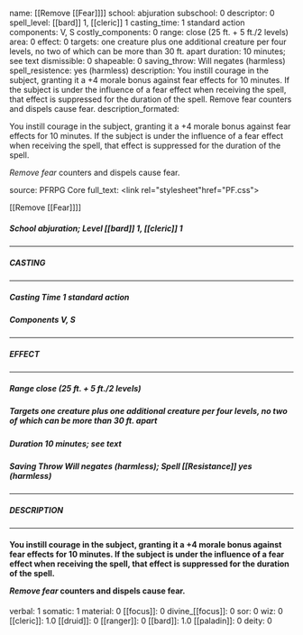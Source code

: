 name: [[Remove [[Fear]]]]
school: abjuration
subschool: 0
descriptor: 0
spell_level: [[bard]] 1, [[cleric]] 1
casting_time: 1 standard action
components: V, S
costly_components: 0
range: close (25 ft. + 5 ft./2 levels)
area: 0
effect: 0
targets: one creature plus one additional creature per four levels, no two of which can be more than 30 ft. apart
duration: 10 minutes; see text
dismissible: 0
shapeable: 0
saving_throw: Will negates (harmless)
spell_resistence: yes (harmless)
description: You instill courage in the subject, granting it a +4 morale bonus against fear effects for 10 minutes. If the subject is under the influence of a fear effect when receiving the spell, that effect is suppressed for the duration of the spell.  Remove fear counters and dispels cause fear.
description_formated: <p>You instill courage in the subject, granting it a +4 morale bonus against fear effects for 10 minutes. If the subject is under the influence of a fear effect when receiving the spell, that effect is suppressed for the duration of the spell.</p><p><i>Remove fear</i> counters and dispels cause fear.</p>
source: PFRPG Core
full_text: <link rel="stylesheet"href="PF.css"><div class="heading"><p class="alignleft">[[Remove [[Fear]]]]</p><div style="clear: both;"></div></div><div><h5><b>School </b>abjuration; <b>Level </b>[[bard]] 1, [[cleric]] 1</h5></div><hr/><div><h5><b>CASTING</b></h5></div><hr/><div><h5><b>Casting Time </b>1 standard action</h5><h5><b>Components </b>V, S</h5></div><hr/><div><h5><b>EFFECT</b></h5></div><hr/><div><h5><b>Range </b>close (25 ft. + 5 ft./2 levels)</h5><h5><b>Targets </b>one creature plus one additional creature per four levels, no two of which can be more than 30 ft. apart</h5><h5><b>Duration </b>10 minutes; see text</h5><h5><b>Saving Throw </b>Will negates (harmless); <b>Spell [[Resistance]] </b>yes (harmless)</h5></div><hr/><div><h5><b>DESCRIPTION</b></h5></div><hr/><div><h4><p>You instill courage in the subject, granting it a +4 morale bonus against fear effects for 10 minutes. If the subject is under the influence of a fear effect when receiving the spell, that effect is suppressed for the duration of the spell.</p><p><i>Remove fear</i> counters and dispels cause fear.</p></h4></div>
verbal: 1
somatic: 1
material: 0
[[focus]]: 0
divine_[[focus]]: 0
sor: 0
wiz: 0
[[cleric]]: 1.0
[[druid]]: 0
[[ranger]]: 0
[[bard]]: 1.0
[[paladin]]: 0
deity: 0

